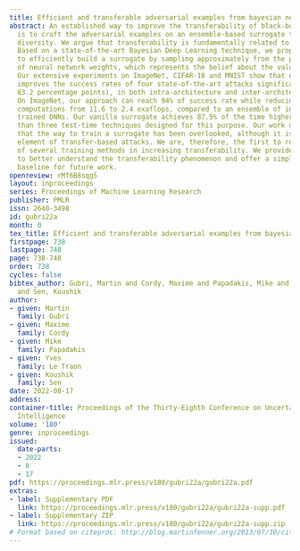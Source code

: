 ```yaml
---
title: Efficient and transferable adversarial examples from bayesian neural networks
abstract: An established way to improve the transferability of black-box evasion attacks
  is to craft the adversarial examples on an ensemble-based surrogate to increase
  diversity. We argue that transferability is fundamentally related to uncertainty.
  Based on a state-of-the-art Bayesian Deep Learning technique, we propose a new method
  to efficiently build a surrogate by sampling approximately from the posterior distribution
  of neural network weights, which represents the belief about the value of each parameter.
  Our extensive experiments on ImageNet, CIFAR-10 and MNIST show that our approach
  improves the success rates of four state-of-the-art attacks significantly (up to
  83.2 percentage points), in both intra-architecture and inter-architecture transferability.
  On ImageNet, our approach can reach 94% of success rate while reducing training
  computations from 11.6 to 2.4 exaflops, compared to an ensemble of independently
  trained DNNs. Our vanilla surrogate achieves 87.5% of the time higher transferability
  than three test-time techniques designed for this purpose. Our work demonstrates
  that the way to train a surrogate has been overlooked, although it is an important
  element of transfer-based attacks. We are, therefore, the first to review the effectiveness
  of several training methods in increasing transferability. We provide new directions
  to better understand the transferability phenomenon and offer a simple but strong
  baseline for future work.
openreview: rMf6B8sqg5
layout: inproceedings
series: Proceedings of Machine Learning Research
publisher: PMLR
issn: 2640-3498
id: gubri22a
month: 0
tex_title: Efficient and transferable adversarial examples from bayesian neural networks
firstpage: 738
lastpage: 748
page: 738-748
order: 738
cycles: false
bibtex_author: Gubri, Martin and Cordy, Maxime and Papadakis, Mike and Le Traon, Yves
  and Sen, Koushik
author:
- given: Martin
  family: Gubri
- given: Maxime
  family: Cordy
- given: Mike
  family: Papadakis
- given: Yves
  family: Le Traon
- given: Koushik
  family: Sen
date: 2022-08-17
address:
container-title: Proceedings of the Thirty-Eighth Conference on Uncertainty in Artificial
  Intelligence
volume: '180'
genre: inproceedings
issued:
  date-parts:
  - 2022
  - 8
  - 17
pdf: https://proceedings.mlr.press/v180/gubri22a/gubri22a.pdf
extras:
- label: Supplementary PDF
  link: https://proceedings.mlr.press/v180/gubri22a/gubri22a-supp.pdf
- label: Supplementary ZIP
  link: https://proceedings.mlr.press/v180/gubri22a/gubri22a-supp.zip
# Format based on citeproc: http://blog.martinfenner.org/2013/07/30/citeproc-yaml-for-bibliographies/
---
```

